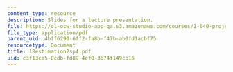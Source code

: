 ```yaml
---
content_type: resource
description: Slides for a lecture presentation.
file: https://ol-ocw-studio-app-qa.s3.amazonaws.com/courses/1-040-project-management-spring-2004/c3f13ce50cdbfd894ef03674f149cb16_l8estimation2sp4.pdf
file_type: application/pdf
parent_uid: 4bff6290-6ff2-fa8b-f47b-ab0fd1acbf75
resourcetype: Document
title: l8estimation2sp4.pdf
uid: c3f13ce5-0cdb-fd89-4ef0-3674f149cb16
---
```

